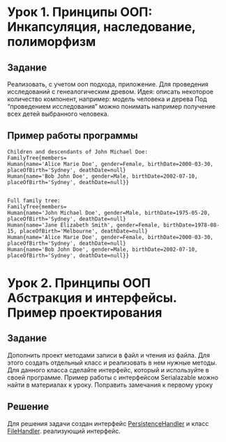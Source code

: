 
# Урок 1. Принципы ООП: Инкапсуляция, наследование, полиморфизм

## Задание
Реализовать, с учетом ооп подхода, приложение.
Для проведения исследований с генеалогическим древом.
Идея: описать некоторое количество компонент, например:
модель человека и дерева
Под “проведением исследования” можно понимать например получение всех детей выбранного человека.

## Пример работы программы

```
Children and descendants of John Michael Doe:
FamilyTree{members=
Human{name='Alice Marie Doe', gender=Female, birthDate=2000-03-30, placeOfBirth='Sydney', deathDate=null}
Human{name='Bob John Doe', gender=Male, birthDate=2002-07-10, placeOfBirth='Sydney', deathDate=null}}


Full family tree:
FamilyTree{members=
Human{name='John Michael Doe', gender=Male, birthDate=1975-05-20, placeOfBirth='Sydney', deathDate=null}
Human{name='Jane Elizabeth Smith', gender=Female, birthDate=1978-08-15, placeOfBirth='Melbourne', deathDate=null}
Human{name='Alice Marie Doe', gender=Female, birthDate=2000-03-30, placeOfBirth='Sydney', deathDate=null}
Human{name='Bob John Doe', gender=Male, birthDate=2002-07-10, placeOfBirth='Sydney', deathDate=null}}
```

# Урок 2. Принципы ООП Абстракция и интерфейсы. Пример проектирования

## Задание
Дополнить проект методами записи в файл и чтения из файла. Для этого создать отдельный класс и реализовать в нем нужные методы. Для данного класса сделайте интерфейс, который и используйте в своей программе. Пример работы с интерфейсом Serialazable можно найти в материалах к уроку.
Поправить замечания к первому уроку

## Решение
Для решения задачи создан интерфейс [PersistenceHandler](./src/ru/gb/family_tree/PersistenceHandler.java) и класс [FileHandler](./src/ru/gb/family_tree/FileHandler.java). реализующий интерфейс.